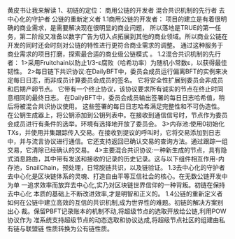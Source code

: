 黄皮书让我来解读
1、初链的定位：
商用公链的开发者
混合共识机制的先行者
去中心化的守护者
公链的重新定义者
1.1商用公链的开发者：
项目的建立是有着很明确的商业需求，是需要解决现在很明显的商业问题， 所以落地是TRUE的第一任务，第二阶段又准备以数字广告为切入点拓展到其他的商业领域。所以商业公链在开发的同时还会时刻对公链的特性进行更符合商业需求的调整。 通过这种服务于商业需求的项目打磨，探索最合适的商业级公链模式 。
1.2混合共识机制的先行者：
1>采用Fruitchain以防止1/3-ε腐败（哈希功率）为随机小常数ε，以获得最佳韧性。
2>每日链下共识协议:在DailyBFT中，委员会成员运行偏离BFT的实例来决定每日日志，而非成员计算委员会成员的签名。 它将安全性扩展到委员会非成员和后期产卵节点。 它带有一个终止协议，该协议要求所有诚实的节点在终止时同意相同的最终日志。 在DailyBFT中，委员会成员输出签署的每日日志哈希值，稍后将被混合共识协议使用。 这些签署的每日日志哈希满足完整性和不可伪造性。 在公钥生成器上，将公钥添加到公钥列表中。在接收到通信信号时，节点作为委员会成员进行有条件的选举。环境有选择地开放了委员会。
3>内存池:使用0初始化TXs，并使用并集跟踪传入交易。在接收到提议的呼叫时，它将交易添加到日志中，并与流言协议进行通信。它还支持返回已确认交易的查询方法。通过跟踪一组交易，它清除已经确认的交易。
4>主要混合共识协议:一种新生成的节点，具有隐式消息路由，其中带有发送和接收的记录的历史记录。这与以下组件相互作用-内存池，SnailChain，预处理，日常脱链共识，以及链验证。
1.3去中心化的守护者
去中心化是区块链体系的灵魂、打造自由平等互信社会的核心。在无数公链开发中为单	一追求效率而放弃去中心化,实乃对区块链世界信仰的一种背叛。初链在保持去中心化	本质的基础上不断改进效率,才是明智和正义的。
1.4公链的重新定义者
如何在公链中建立高效的互信的共识机制,成为世界性的难题。初链的解决方案别出心	裁。保留PBFT记录账本的机制不动,将超级节点的选取开放给公链,利用POW协议作为	准系统支持超级节点的动态选取和协议达成,将超级节点社区的组建由私有链与联盟链	性质转换为公有链性质。
